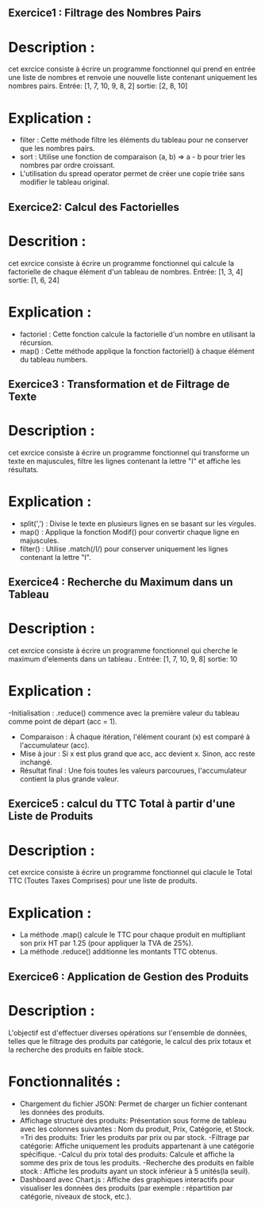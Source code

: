 ## Exercice1 : Filtrage des Nombres Pairs
# Description : 
cet exrcice consiste à écrire un programme fonctionnel qui prend en entrée une liste de nombres et renvoie une nouvelle liste contenant uniquement les nombres pairs.
Entrée: [1, 7, 10, 9, 8, 2]
sortie: [2, 8, 10]
# Explication : 
- filter : Cette méthode filtre les éléments du tableau pour ne conserver que les nombres pairs.
- sort : Utilise une fonction de comparaison (a, b) => a - b pour trier les nombres par ordre croissant.
- L'utilisation du spread operator permet de créer une copie triée sans modifier le tableau original.

## Exercice2: Calcul des Factorielles
# Descrition :
cet exrcice consiste à écrire un programme fonctionnel qui calcule la factorielle de chaque élément d'un tableau de nombres. 
Entrée: [1, 3, 4]
sortie: [1, 6, 24]
# Explication : 
- factoriel : Cette fonction calcule la factorielle d'un nombre en utilisant la récursion.
- map() : Cette méthode applique la fonction factoriel() à chaque élément du tableau numbers.

## Exercice3 : Transformation et de Filtrage de Texte
# Description : 
cet exrcice consiste à écrire un programme fonctionnel qui transforme un texte en majuscules, filtre les lignes contenant la lettre "I" et affiche les résultats.
# Explication : 
- split(',') : Divise le texte en plusieurs lignes en se basant sur les virgules.
- map() : Applique la fonction Modif() pour convertir chaque ligne en majuscules.
- filter() : Utilise .match(/I/) pour conserver uniquement les lignes contenant la lettre "I".

## Exercice4 : Recherche du Maximum dans un Tableau
# Description :
cet exrcice consiste à écrire un programme fonctionnel qui cherche le maximum d'elements dans un tableau . 
Entrée: [1, 7, 10, 9, 8]
sortie: 10
# Explication : 
-Initialisation : .reduce() commence avec la première valeur du tableau comme point de départ (acc = 1).
- Comparaison : À chaque itération, l'élément courant (x) est comparé à l'accumulateur (acc).
- Mise à jour : Si x est plus grand que acc, acc devient x. Sinon, acc reste inchangé.
- Résultat final : Une fois toutes les valeurs parcourues, l'accumulateur contient la plus grande valeur.

## Exercice5 : calcul du TTC Total à partir d'une Liste de Produits
# Description : 
cet exrcice consiste à écrire un programme fonctionnel qui clacule  le Total TTC (Toutes Taxes Comprises) pour une liste de produits.
# Explication : 
- La méthode .map() calcule le TTC pour chaque produit en multipliant son prix HT par 1.25 (pour appliquer la TVA de 25%).
- La méthode .reduce() additionne les montants TTC obtenus.

## Exercice6 : Application de Gestion des Produits
# Description : 
L'objectif est d'effectuer diverses opérations sur l'ensemble de données, telles que le filtrage des produits par catégorie, le calcul des prix totaux et la recherche des produits en faible stock.

 # Fonctionnalités : 
- Chargement du fichier JSON: Permet de charger un fichier contenant les données des produits.
- Affichage structuré des produits: Présentation sous forme de tableau avec les colonnes suivantes : Nom du produit, Prix, Catégorie, et Stock.
=Tri des produits: Trier les produits par prix ou par stock.
-Filtrage par catégorie: Affiche uniquement les produits appartenant à une catégorie spécifique.
-Calcul du prix total des produits: Calcule et affiche la somme des prix de tous les produits.
-Recherche des produits en faible stock : Affiche les produits ayant un stock inférieur à 5 unités(la seuil).
- Dashboard avec Chart.js : Affiche des graphiques interactifs pour visualiser les données des produits (par exemple : répartition par catégorie, niveaux de stock, etc.).



